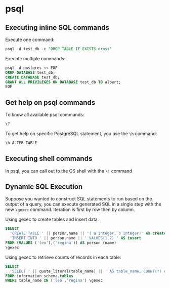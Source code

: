 # psql

## Executing inline SQL commands

Execute one command:
```sql
psql -d test_db -c "DROP TABLE IF EXISTS dross"
```

Execute multiple commands:
```sql
psql -d postgres << EOF
DROP DATABASE test_db;
CREATE DATABASE test_db;
GRANT ALL PRIVILEGES ON DATABASE test_db TO albert;
EOF
```


## Get help on psql commands

To know all available psql commands:

```sh
\?
```

To get help on specific PostgreSQL statement, you use the `\h` command:

```sh
\h ALTER TABLE
```


## Executing shell commands

In psql, you can call out to the OS shell with the `\!` command


## Dynamic SQL Execution

Suppose you wanted to construct SQL statements to run based on the output of a query, you can execute generated SQL in a single step with the new `\gexec` command. Iteration is first by row then by column.

Using gexec to create tables and insert data:

```sql
SELECT
  'CREATE TABLE ' || person.name || '( a integer, b integer)' As create,
  'INSERT INTO ' || person.name || ' VALUES(1,2) ' AS insert
FROM (VALUES ('leo'),('regina')) AS person (name) 
\gexec
```

Using gexec to retrieve counts of records in each table:

```sql
SELECT 
  'SELECT ' || quote_literal(table_name) || ' AS table_name, COUNT(*) As count FROM ' || quote_ident(table_name) AS cnt_q
FROM information_schema.tables
WHERE table_name IN ('leo','regina') \gexec
```
